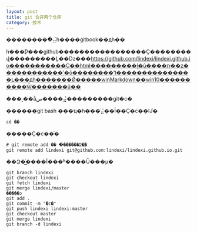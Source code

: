 ```yaml
---
layout: post
title: git 合并两个仓库 
category: 技术 
---
```

���������ֿ⣬һ����gitbook��дһ��

һ���Ƿ���github�����������������Ҫ��������վ���������Ļ��ǲ���https://github.com/lindexi/lindexi.github.io�����������Ҫ��html���������ļ�û��ֱ��ת��ȥ���������ֲ���ʹ�õ��������ߣ���������������Լ���дһ�������Ǿ�����winMarkdown��win10����������Ѿ�������û��

���˻��ǻص����⣬���������git�ϲ�

������git bash ���ҵ�һ���ֿ⣬��Ϊ��Ҫ�ϲ��Ĳֿ�

```
cd �ֿ�
```

�����Ҫ�ϲ��ֿ�

```
# git remote add �ֿ� �ֿ������Զ�ֿ̲�
git remote add lindexi git@github.com:lindexi/lindexi.github.io.git
```
��Զ�ֿ̲����أ���ʱ����Ū���µ�

```
git branch lindexi
git checkout lindexi
git fetch lindexi
git merge lindexi/master
�����ͻ
git add .
git commit -m "�ϲ�"
git push lindexi lindexi:master
git checkout master
git merge lindexi
git branch -d lindexi
```



